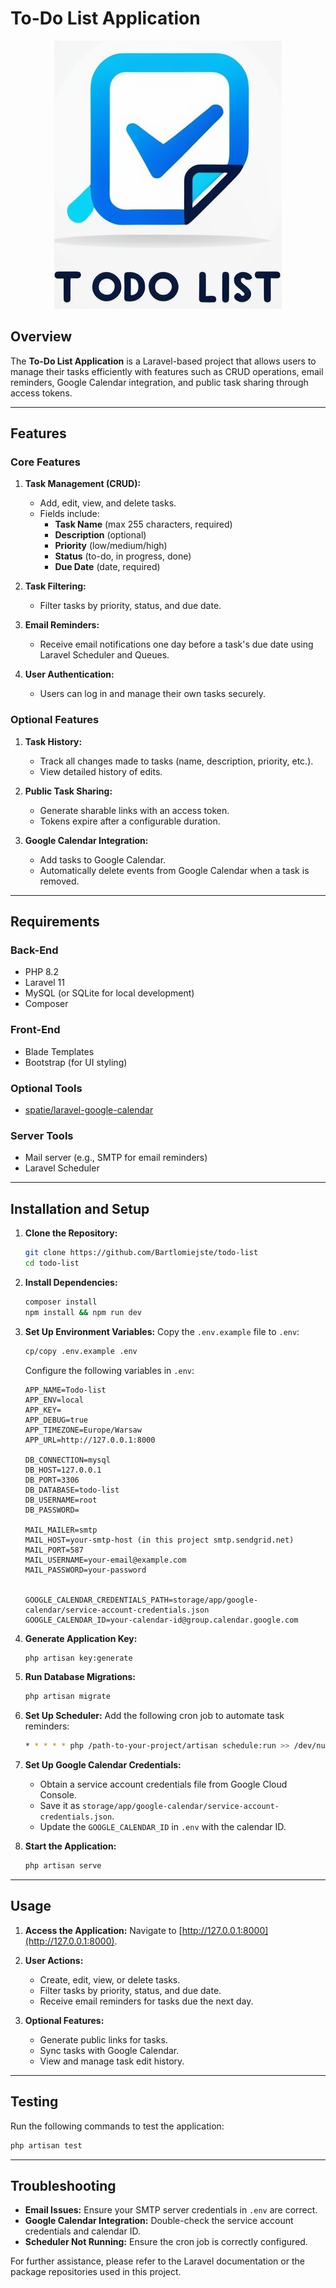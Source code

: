 # To-Do List Application

<p align="center">
  <img src="public/favicon.png" alt="Logo" >
</p>



## Overview
The **To-Do List Application** is a Laravel-based project that allows users to manage their tasks efficiently with features such as CRUD operations, email reminders, Google Calendar integration, and public task sharing through access tokens.

---

## Features

### Core Features
1. **Task Management (CRUD):**
   - Add, edit, view, and delete tasks.
   - Fields include:
     - **Task Name** (max 255 characters, required)
     - **Description** (optional)
     - **Priority** (low/medium/high)
     - **Status** (to-do, in progress, done)
     - **Due Date** (date, required)

2. **Task Filtering:**
   - Filter tasks by priority, status, and due date.

3. **Email Reminders:**
   - Receive email notifications one day before a task's due date using Laravel Scheduler and Queues.

4. **User Authentication:**
   - Users can log in and manage their own tasks securely.

### Optional Features
1. **Task History:**
   - Track all changes made to tasks (name, description, priority, etc.).
   - View detailed history of edits.

2. **Public Task Sharing:**
   - Generate sharable links with an access token.
   - Tokens expire after a configurable duration.

3. **Google Calendar Integration:**
   - Add tasks to Google Calendar.
   - Automatically delete events from Google Calendar when a task is removed.

---

## Requirements

### Back-End
- PHP 8.2
- Laravel 11
- MySQL (or SQLite for local development)
- Composer

### Front-End
- Blade Templates
- Bootstrap (for UI styling)

### Optional Tools
- [spatie/laravel-google-calendar](https://github.com/spatie/laravel-google-calendar)

### Server Tools
- Mail server (e.g., SMTP for email reminders)
- Laravel Scheduler

---

## Installation and Setup

1. **Clone the Repository:**
   ```bash
   git clone https://github.com/Bartlomiejste/todo-list
   cd todo-list
   ```

2. **Install Dependencies:**
   ```bash
   composer install
   npm install && npm run dev
   ```

3. **Set Up Environment Variables:**
   Copy the `.env.example` file to `.env`:
   ```bash
   cp/copy .env.example .env
   ```
   Configure the following variables in `.env`:
   ```env
   APP_NAME=Todo-list
   APP_ENV=local
   APP_KEY=
   APP_DEBUG=true
   APP_TIMEZONE=Europe/Warsaw
   APP_URL=http://127.0.0.1:8000

   DB_CONNECTION=mysql
   DB_HOST=127.0.0.1
   DB_PORT=3306
   DB_DATABASE=todo-list
   DB_USERNAME=root
   DB_PASSWORD=

   MAIL_MAILER=smtp
   MAIL_HOST=your-smtp-host (in this project smtp.sendgrid.net)
   MAIL_PORT=587
   MAIL_USERNAME=your-email@example.com
   MAIL_PASSWORD=your-password
 

   GOOGLE_CALENDAR_CREDENTIALS_PATH=storage/app/google-calendar/service-account-credentials.json
   GOOGLE_CALENDAR_ID=your-calendar-id@group.calendar.google.com
   ```

4. **Generate Application Key:**
   ```bash
   php artisan key:generate
   ```

5. **Run Database Migrations:**
   ```bash
   php artisan migrate
   ```

6. **Set Up Scheduler:**
   Add the following cron job to automate task reminders:
   ```bash
   * * * * * php /path-to-your-project/artisan schedule:run >> /dev/null 2>&1
   ```

7. **Set Up Google Calendar Credentials:**
   - Obtain a service account credentials file from Google Cloud Console.
   - Save it as `storage/app/google-calendar/service-account-credentials.json`.
   - Update the `GOOGLE_CALENDAR_ID` in `.env` with the calendar ID.

8. **Start the Application:**
   ```bash
   php artisan serve
   ```

---

## Usage

1. **Access the Application:**
   Navigate to [http://127.0.0.1:8000](http://127.0.0.1:8000).

2. **User Actions:**
   - Create, edit, view, or delete tasks.
   - Filter tasks by priority, status, and due date.
   - Receive email reminders for tasks due the next day.

3. **Optional Features:**
   - Generate public links for tasks.
   - Sync tasks with Google Calendar.
   - View and manage task edit history.

---

## Testing

Run the following commands to test the application:
```bash
php artisan test
```

---

## Troubleshooting
- **Email Issues:** Ensure your SMTP server credentials in `.env` are correct.
- **Google Calendar Integration:** Double-check the service account credentials and calendar ID.
- **Scheduler Not Running:** Ensure the cron job is correctly configured.

For further assistance, please refer to the Laravel documentation or the package repositories used in this project.

